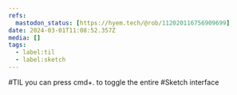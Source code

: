 ```yaml
---
refs:
  mastodon_status: [https://hyem.tech/@rob/112020116756909699]
date: 2024-03-01T11:08:52.357Z
media: []
tags:
  - label:til
  - label:sketch
---
```


#TIL you can press cmd+. to toggle the entire #Sketch interface
